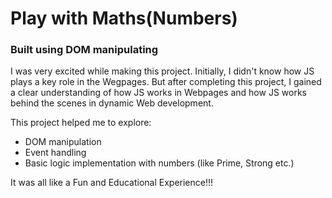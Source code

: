 # Play with Maths(Numbers)
### Built using DOM manipulating

I was very excited while making this project. Initially, I didn't know how JS plays a key role in the Wegpages. But after completing this project, I gained a clear understanding  of how JS works in Webpages and how JS works behind the scenes in dynamic Web development.

This project helped me to explore:
- DOM manipulation
- Event handling
- Basic logic implementation with numbers (like Prime, Strong etc.)

It was all like a Fun and Educational Experience!!!
